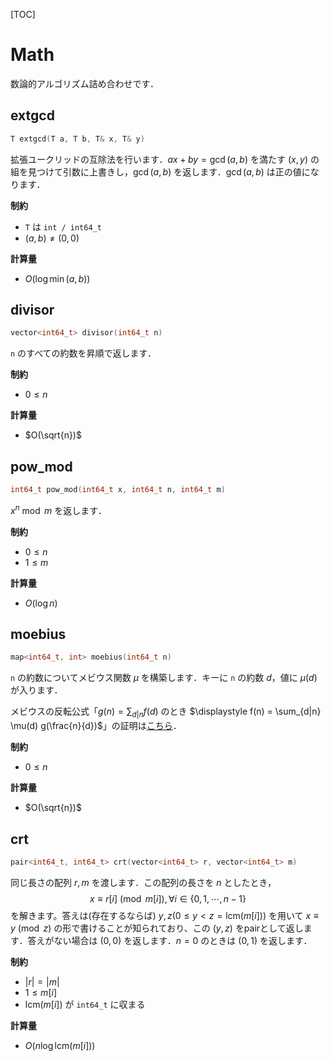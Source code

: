 [TOC]

# Math

数論的アルゴリズム詰め合わせです．

## extgcd

```cpp
T extgcd(T a, T b, T& x, T& y)
```

拡張ユークリッドの互除法を行います．$ax+by = \gcd(a, b)$ を満たす $(x, y)$ の組を見つけて引数に上書きし，$\gcd(a, b)$ を返します．$\gcd(a, b)$ は正の値になります．

**制約**

- `T` は `int / int64_t`
- $(a, b) \neq (0, 0)$

**計算量**

- $O(\log \min(a, b))$

## divisor

```cpp
vector<int64_t> divisor(int64_t n)
```

`n` のすべての約数を昇順で返します．

**制約**

- $0 \leq n$

**計算量**

- $O(\sqrt{n})$

## pow_mod

```cpp
int64_t pow_mod(int64_t x, int64_t n, int64_t m)
```

$x^n \bmod m$ を返します．

**制約**

- $0 \le n$
- $1 \le m$

**計算量**

- $O(\log n)$


## moebius

```cpp
map<int64_t, int> moebius(int64_t n)
```

`n` の約数についてメビウス関数 $\mu$ を構築します．キーに `n` の約数 $d$，値に $\mu(d)$ が入ります．

メビウスの反転公式「$\displaystyle g(n) = \sum_{d|n} f(d)$ のとき $\displaystyle f(n) = \sum_{d|n} \mu(d) g(\frac{n}{d})$」の証明は[こちら](https://mathtrain.jp/mobiusinversion)．

**制約**

- $0 \le n$

**計算量**

- $O(\sqrt{n})$

## crt

```cpp
pair<int64_t, int64_t> crt(vector<int64_t> r, vector<int64_t> m)
```

同じ長さの配列 $r, m$ を渡します．この配列の長さを $n$ としたとき，
$$
x \equiv r[i] \pmod{m[i]}, \forall i \in \lbrace 0,1,\cdots, n - 1 \rbrace
$$
を解きます。答えは(存在するならば) $y, z (0 \leq y < z = \mathrm{lcm}(m[i]))$ を用いて $x \equiv y \pmod z$ の形で書けることが知られており、この $(y, z)$ をpairとして返します．答えがない場合は $(0, 0)$ を返します．$n=0$ のときは $(0, 1)$ を返します．

**制約**

- $|r| = |m|$
- $1 \le m[i]$
- $\mathrm{lcm}(m[i])$ が `int64_t` に収まる

**計算量**

- $O(n \log{\mathrm{lcm}(m[i])})$
